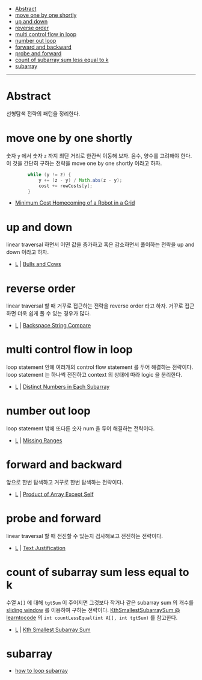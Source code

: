 - [Abstract](#abstract)
- [move one by one shortly](#move-one-by-one-shortly)
- [up and down](#up-and-down)
- [reverse order](#reverse-order)
- [multi control flow in loop](#multi-control-flow-in-loop)
- [number out loop](#number-out-loop)
- [forward and backward](#forward-and-backward)
- [probe and forward](#probe-and-forward)
- [count of subarray sum less equal to k](#count-of-subarray-sum-less-equal-to-k)
- [subarray](#subarray)

---

# Abstract

선형탐색 전략의 패턴을 정리한다.

# move one by one shortly

숫자 `y` 에서 숫자 `z` 까지 최단 거리로 한칸씩 이동해 보자. 음수, 양수를 고려해야 한다. 이 것을 간단히 구하는 전략을 move one by one shortly 이라고 하자.

```java
        while (y != z) {
            y += (z - y) / Math.abs(z - y);
            cost += rowCosts[y];
        }
```

* [Minimum Cost Homecoming of a Robot in a Grid](https://leetcode.com/problems/minimum-cost-homecoming-of-a-robot-in-a-grid/)

# up and down

linear traversal 하면서 어떤 값을 증가하고 혹은 감소하면서 풀이하는 전략을 up and down 이라고 하자.

* [L](/leetcode/BullsandCows/README.md) | [Bulls and Cows](https://leetcode.com/problems/bulls-and-cows/)

# reverse order

linear traversal 할 때 거꾸로 접근하는 전략을 reverse order 라고 하자. 거꾸로 접근하면 더욱 쉽게 풀 수 있는 경우가 많다.

* [L](/leetcode2/BackspaceStringCompare/README.md) | [Backspace String Compare](https://leetcode.com/problems/backspace-string-compare/)

# multi control flow in loop

loop statement 안에 여러개의 control flow statement 를 두어 해결하는 전략이다. loop statement 는 하나씩 전진하고 context 의 상태에 따라 logic 을 분리한다.

* [L](/leetcode2/DistinctNumbersinEachSubarray/) | [Distinct Numbers in Each Subarray](https://leetcode.com/problems/distinct-numbers-in-each-subarray/)

# number out loop

loop statement 밖에 또다른 숫자 num 을 두어 해결하는 전략이다.

* [L](/leetcode/MissingRanges/README.md) | [Missing Ranges](https://leetcode.com/problems/missing-ranges/)

# forward and backward

앞으로 한번 탐색하고 거꾸로 한번 탐색하는 전략이다.

* [L](/leetcode/ProductofArrayExceptSelf/README.md) | [Product of Array Except Self](https://leetcode.com/problems/product-of-array-except-self/)

# probe and forward

linear traversal 할 때 전진할 수 있는지 검사해보고 전진하는 전략이다.

* [L](/leetcode/TextJustification/README.md) | [Text Justification](https://leetcode.com/problems/text-justification/)

# count of subarray sum less equal to k

수열 `A[]` 에 대해 `tgtSum` 이 주어지면 그것보다 작거나 같은 subarray sum 의 개수를 [sliding window](/fundamentals/slidingwindow/nestedloop/README.md) 를 이용하여 구하는 전략이다. [KthSmallestSubarraySum @ learntocode](/leetcode2/KthSmallestSubarraySum/README.md) 의 `int countLessEqual(int A[], int tgtSum)` 를 참고한다.

* [L](/leetcode2/KthSmallestSubarraySum/README.md) | [Kth Smallest Subarray Sum](https://leetcode.com/problems/kth-smallest-subarray-sum/)

# subarray

* [how to loop subarray](doc/../subarray.md#how-to-loop)
